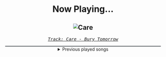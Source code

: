 <div align="center"> 
<h1>Now Playing...</h1>

![Care](https://i.scdn.co/image/ab67616d00001e024992ab275360f17274b7a867)
--
_<samp><a href="https://open.spotify.com/track/46lbzaEKVNn2EWArjTFbrQ">Track: Care - Bury Tomorrow</a></samp>_

<div style="border: 1px #4B5054 solid"></div>
<details>
  <summary>
    Previous played songs
  </summary>
  <table>
    <thead>
      <tr>
        <th>
          Artist
        </th>
        <th>
          Song
        </th>
        <th>
          Link
        </th>
      </tr>
    </thead>
    <tbody>
      <tr><td>Bury Tomorrow</td><td>Care</td><td><a href="https://open.spotify.com/track/46lbzaEKVNn2EWArjTFbrQ">https://open.spotify.com/track/46lbzaEKVNn2EWArjTFbrQ</a></td></tr><tr><td>Bury Tomorrow</td><td>Recovery?</td><td><a href="https://open.spotify.com/track/6iT0m0yuFbzZ2DH3vW0fgJ">https://open.spotify.com/track/6iT0m0yuFbzZ2DH3vW0fgJ</a></td></tr><tr><td>Bury Tomorrow</td><td>Heretic (feat. Loz Taylor)</td><td><a href="https://open.spotify.com/track/1lHqZm5MsAc7wZ7W95KcOe">https://open.spotify.com/track/1lHqZm5MsAc7wZ7W95KcOe</a></td></tr><tr><td>Bury Tomorrow</td><td>Begin Again</td><td><a href="https://open.spotify.com/track/6uCkCdWgzS2joEVTGnGSz9">https://open.spotify.com/track/6uCkCdWgzS2joEVTGnGSz9</a></td></tr><tr><td>Bury Tomorrow</td><td>The Seventh Sun</td><td><a href="https://open.spotify.com/track/7xzjDk0zNKszIgcI897O0T">https://open.spotify.com/track/7xzjDk0zNKszIgcI897O0T</a></td></tr><tr><td>Bury Tomorrow</td><td>The Seventh Sun</td><td><a href="https://open.spotify.com/track/7xzjDk0zNKszIgcI897O0T">https://open.spotify.com/track/7xzjDk0zNKszIgcI897O0T</a></td></tr><tr><td>Voicians</td><td>promise me</td><td><a href="https://open.spotify.com/track/7Kszi02Y07B6FORVuQbpre">https://open.spotify.com/track/7Kszi02Y07B6FORVuQbpre</a></td></tr><tr><td>Mega Drive</td><td>Acid Spit</td><td><a href="https://open.spotify.com/track/5SztE3Rrt32GQqb1ViMJxH">https://open.spotify.com/track/5SztE3Rrt32GQqb1ViMJxH</a></td></tr><tr><td>FreqGen</td><td>Future 1990 - Sebastian Komor Remix</td><td><a href="https://open.spotify.com/track/1MLPvnIquCBe4RVkvvSze5">https://open.spotify.com/track/1MLPvnIquCBe4RVkvvSze5</a></td></tr><tr><td>Scandroid</td><td>Phoenix (Kaixo Remix) - Instrumental</td><td><a href="https://open.spotify.com/track/64QBSFjGCf8XCQnWZGM8Qy">https://open.spotify.com/track/64QBSFjGCf8XCQnWZGM8Qy</a></td></tr><tr><td>The Forgotten</td><td>Evolution</td><td><a href="https://open.spotify.com/track/53uSXBYuQwFHkXPtC6TxW2">https://open.spotify.com/track/53uSXBYuQwFHkXPtC6TxW2</a></td></tr><tr><td>Neddie</td><td>Fiji</td><td><a href="https://open.spotify.com/track/3lBpJdChpTnFn000N4p9bn">https://open.spotify.com/track/3lBpJdChpTnFn000N4p9bn</a></td></tr><tr><td>Draeden</td><td>Monolith</td><td><a href="https://open.spotify.com/track/1C5hH46u4bGHHarFve2Ior">https://open.spotify.com/track/1C5hH46u4bGHHarFve2Ior</a></td></tr><tr><td>Raizer</td><td>Sharp - Instrumental</td><td><a href="https://open.spotify.com/track/6EQqj5cHjhnwKCfyUywg0c">https://open.spotify.com/track/6EQqj5cHjhnwKCfyUywg0c</a></td></tr><tr><td>Celldweller</td><td>Electric Eye (Zardonic Remix) - Instrumental</td><td><a href="https://open.spotify.com/track/68iee6T9Ep8XtRNLJhlNFI">https://open.spotify.com/track/68iee6T9Ep8XtRNLJhlNFI</a></td></tr><tr><td>Void Chapter</td><td>Irrational Anthem</td><td><a href="https://open.spotify.com/track/6uDmKbDuASH6oGiavKVZMj">https://open.spotify.com/track/6uDmKbDuASH6oGiavKVZMj</a></td></tr><tr><td>Celldweller</td><td>Mission to Mercury</td><td><a href="https://open.spotify.com/track/3eTv8n7XUwo92bROqnkPXu">https://open.spotify.com/track/3eTv8n7XUwo92bROqnkPXu</a></td></tr><tr><td>Essenger</td><td>Nightcall - Instrumental</td><td><a href="https://open.spotify.com/track/3utPptXu89zywd6AOzKNof">https://open.spotify.com/track/3utPptXu89zywd6AOzKNof</a></td></tr><tr><td>FreqGen</td><td>Future 1993</td><td><a href="https://open.spotify.com/track/1M43prMoyzAqYHaMAjZtHG">https://open.spotify.com/track/1M43prMoyzAqYHaMAjZtHG</a></td></tr><tr><td>The Forgotten</td><td>Broken - Instrumental</td><td><a href="https://open.spotify.com/track/5EuABqGpZvQF4dombdLDia">https://open.spotify.com/track/5EuABqGpZvQF4dombdLDia</a></td></tr>
    </tbody>
  </table>
</details>

</div>
